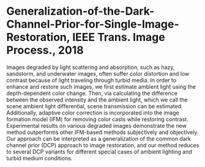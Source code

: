 # Generalization-of-the-Dark-Channel-Prior-for-Single-Image-Restoration, IEEE Trans. Image Process., 2018

Images degraded by light scattering and absorption, such as hazy, sandstorm, and underwater images, often suffer color distortion and low contrast because of light traveling through turbid media. In order to enhance and restore such images, we first estimate ambient light using the depth-dependent color change. Then, via calculating the difference between the observed intensity and the ambient light, which we call the scene ambient light differential, scene transmission can be estimated. Additionally, adaptive color correction is incorporated into the image formation model (IFM) for removing color casts while restoring contrast. Experimental results on various degraded images demonstrate the new method outperforms other IFM-based methods subjectively and objectively. Our approach can be interpreted as a generalization of the common dark channel prior (DCP) approach to image restoration, and our method reduces to several DCP variants for different special cases of ambient lighting and turbid medium conditions.
